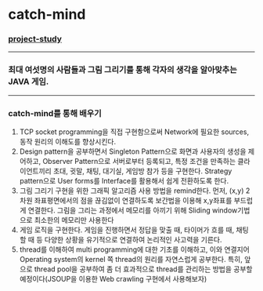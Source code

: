 # catch-mind
### [project-study][project-study-link]

[project-study-link]: https://github.com/JaeHyukSim/project-study "Go project study!"

----------

### 최대 여섯명의 사람들과 그림 그리기를 통해 각자의 생각을 알아맞추는 JAVA 게임.

----------

### catch-mind를 통해 배우기
1. TCP socket programming을 직접 구현함으로써 Network에 필요한 sources, 동작 원리의 이해도를 향상시킨다.
2. Design pattern을 공부하면서 Singleton Pattern으로 화면과 사용자의 생성을 제어하고, Observer Pattern으로 서버로부터 등록되고, 특정 조건을 만족하는 클라이언트끼리 초대, 귓말, 채팅, 대기실, 게임방 참가 등을 구현한다. Strategy pattern으로 User forms를 Interface를 활용해서 쉽게 전환하도록 한다.
3. 그림 그리기 구현을 위한 그래픽 알고리즘 사용 방법을 remind한다. 먼저, (x,y) 2차원 좌표평면에서의 점을 끊김없이 연결하도록 보간법을 이용해 x,y좌표를 부드럽게 연결한다. 그림을 그리는 과정에서 메모리를 아끼기 위해 Sliding window기법으로 최소한의 메모리만 사용한다
4. 게임 로직을 구현한다. 게임을 진행하면서 정답을 맞출 때, 타이머가 흐를 때, 채팅할 때 등 다양한 상황을 유기적으로 연결하여 논리적인 사고력을 기른다.
5. thread를 이해하여 multi programming에 대한 기초를 이해하고, 이와 연결지어 Operating system의 kernel 쪽 thread의 원리를 자연스럽게 공부한다.
특히, 앞으로 thread pool을 공부하여 좀 더 효과적으로 thread를 관리하는 방법을 공부할 예정이다(JSOUP을 이용한 Web crawling 구현에서 사용해보자)
